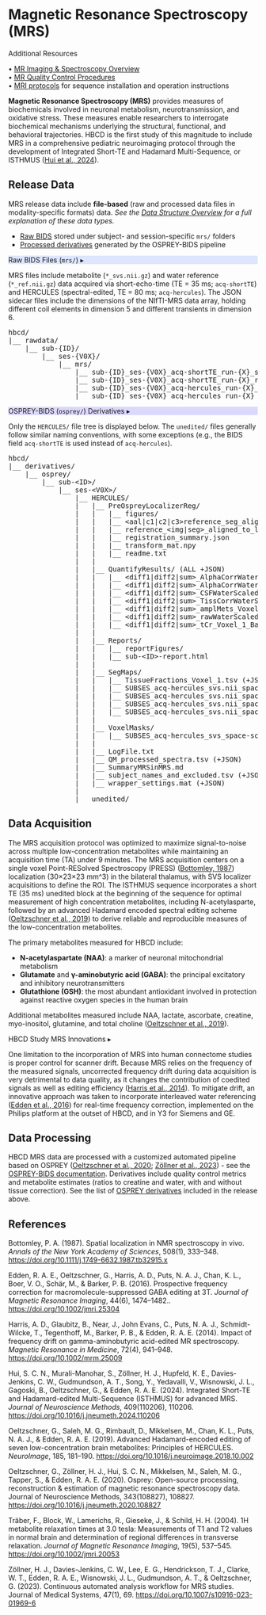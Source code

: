 # Magnetic Resonance Spectroscopy (MRS)

<div class="notification-banner static-banner">
  <span class="emoji"><i class="fa-solid fa-circle-info"></i></span>
  <span class="text">
    Additional Resources
  </span>
</div>
<div class="notification-static-content">
<p> 
• <a href="..">MR Imaging & Spectroscopy Overview</a><br>
• <a href="../qc">MR Quality Control Procedures</a><br>
• <a href="../protocols">MRI protocols</a> for sequence installation and operation instructions
</p>
</div>
<p></p>

**Magnetic Resonance Spectroscopy (MRS)** provides measures of biochemicals involved in neuronal metabolism, neurotransmission, and oxidative stress. These measures enable researchers to interrogate biochemical mechanisms underlying the structural, functional, and behavioral trajectories. HBCD is the first study of this magnitude to include MRS in a comprehensive pediatric neuroimaging protocol through the development of Integrated Short-TE and Hadamard Multi-Sequence, or ISTHMUS ([Hui et al., 2024](https://doi.org/10.1016/j.jneumeth.2024.110206)).

## Release Data

MRS release data include **file-based** (raw and processed data files in modality-specific formats) data.
<i>See the <a href="../../../datacuration/overview" target="_blank">Data Structure Overview</a> for a full explanation of these data types.</i>

 - <i class="fa fa-hammer"></i> <a href="../../../datacuration/file-based-data/#raw-bids" target="_blank">Raw BIDS</a> stored under subject- and session-specific <code>mrs/</code> folders      
 - <i class="fas fa-cog"></i> <a href="../../../datacuration/file-based-data/#processed-derivatives" target="_blank">Processed derivatives</a> generated by the OSPREY-BIDS pipeline 

<div id="rawbids" class="table-banner" onclick="toggleCollapse(this)" style="background-color: #dde6fe;">
  <span class="emoji"><i class="fa fa-folder-tree"></i></span>
  <span class="text-with-link">
<span class="text">Raw BIDS Files (<code>mrs/</code>)</span>
  <a class="anchor-link" href="#rawbids" title="Copy link">
  <i class="fa-solid fa-link"></i>
  </a>
  </span>
  <span class="arrow">▸</span>
</div>
<div class="table-collapsible-content">
<p>MRS files include metabolite (<code>*_svs.nii.gz</code>) and water reference (<code>*_ref.nii.gz</code>) data acquired via short-echo-time (TE = 35 ms; <code>acq-shortTE</code>) and HERCULES (spectral-edited, TE = 80 ms; <code>acq-hercules</code>). The JSON sidecar files include the dimensions of the NIfTI-MRS data array, holding different coil elements in dimension 5 and different transients in dimension 6.</p>
<pre class="folder-tree">
hbcd/
|__ rawdata/ 
    |__ sub-<span class="label">{ID}</span>/
        |__ ses-<span class="label">{V0X}</span>/
            |__ mrs/
                |__ sub-<span class="label">{ID}</span>_ses-<span class="label">{V0X}</span>_acq-shortTE_run-<span class="label">{X}</span>_svs.nii.gz <span class="hashtag">(+JSON)</span>
                |__ sub-<span class="label">{ID}</span>_ses-<span class="label">{V0X}</span>_acq-shortTE_run-<span class="label">{X}</span>_ref.nii.gz <span class="hashtag">(+JSON)</span>
                |__ sub-<span class="label">{ID}</span>_ses-<span class="label">{V0X}</span>_acq-hercules_run-<span class="label">{X}</span>_svs.nii.gz <span class="hashtag">(+JSON)</span>
                |__ sub-<span class="label">{ID}</span>_ses-<span class="label">{V0X}</span>_acq-hercules_run-<span class="label">{X}</span>_ref.nii.gz <span class="hashtag">(+JSON)</span>
</pre>
</div>

<div id="derivatives" class="table-banner" onclick="toggleCollapse(this)" style="background-color: #dcd8fb;">
  <span class="emoji"><i class="fa fa-folder-tree"></i></span>
  <span class="text-with-link">
<span class="text">OSPREY-BIDS (<code>osprey/</code>) Derivatives</span>
  <a class="anchor-link" href="#derivatives" title="Copy link">
  <i class="fa-solid fa-link"></i>
  </a>
  </span>
  <span class="arrow">▸</span>
</div>
<div class="table-collapsible-content">
<p>Only the <code>HERCULES/</code> file tree is displayed below. The <code>unedited/</code> files generally follow similar naming conventions, with some exceptions (e.g., the BIDS field <code>acq-shortTE</code> is used instead of <code>acq-hercules</code>).</p>
<pre class="folder-tree">
hbcd/
|__ derivatives/ 
    |__ osprey/
        |__ sub-<span class="label">&lt;ID&gt;</span>/
            |__ ses-<span class="label">&lt;V0X&gt;</span>/
                |__ HERCULES/
                |   |__ PreOspreyLocalizerReg/
                |   |   |__ figures/
                |   |   |__ <span class="placeholder">&lt;aal|c1|c2|c3&gt;</span>reference_seg_aligned_to_localizer.nii.gz
                |   |   |__ reference_<span class="placeholder">&lt;img|seg&gt;</span>_aligned_to_localizer.nii.gz
                |   |   |__ registration_summary.json
                |   |   |__ transform_mat.npy
                |   |   |__ readme.txt
                |   |
                |   |__ QuantifyResults/ <span class="hashtag">(ALL +JSON)</span>
                |   |   |__ <span class="placeholder">&lt;diff1|diff2|sum&gt;</span>_AlphaCorrWaterScaledGroupNormed_Voxel_1_Basis_1.tsv
                |   |   |__ <span class="placeholder">&lt;diff1|diff2|sum&gt;</span>_AlphaCorrWaterScaled_Voxel_1_Basis_1.tsv
                |   |   |__ <span class="placeholder">&lt;diff1|diff2|sum&gt;</span>_CSFWaterScaled_Voxel_1_Basis_1.tsv 
                |   |   |__ <span class="placeholder">&lt;diff1|diff2|sum&gt;</span>_TissCorrWaterScaled_Voxel_1_Basis_1.tsv
                |   |   |__ <span class="placeholder">&lt;diff1|diff2|sum&gt;</span>_amplMets_Voxel_1_Basis_1.tsv
                |   |   |__ <span class="placeholder">&lt;diff1|diff2|sum&gt;</span>_rawWaterScaled_Voxel_1_Basis_1.tsv
                |   |   |__ <span class="placeholder">&lt;diff1|diff2|sum&gt;</span>_tCr_Voxel_1_Basis_1.tsv
                |   |
                |   |__ Reports/
                |   |   |__ reportFigures/
                |   |   |__ sub-<span class="label">&lt;ID&gt;</span>-report.html
                |   |
                |   |__ SegMaps/
                |   |   |__ TissueFractions_Voxel_1.tsv <span class="hashtag">(+JSON)</span>
                |   |   |__ <span class="subses">SUBSES</span>_acq-hercules_svs.nii_space-scanner_Voxel-1_label-CSF.nii.gz
                |   |   |__ <span class="subses">SUBSES</span>_acq-hercules_svs.nii_space-scanner_Voxel-1_label-GM.nii.gz
                |   |   |__ <span class="subses">SUBSES</span>_acq-hercules_svs.nii_space-scanner_Voxel-1_label-Tha.nii.gz
                |   |   |__ <span class="subses">SUBSES</span>_acq-hercules_svs.nii_space-scanner_Voxel-1_label-WM.nii.gz
                |   |
                |   |__ VoxelMasks/
                |   |   |__ <span class="subses">SUBSES</span>_acq-hercules_svs_space-scanner_mask.nii.gz
                |   |
                |   |__ LogFile.txt
                |   |__ QM_processed_spectra.tsv <span class="hashtag">(+JSON)</span>
                |   |__ SummaryMRSinMRS.md
                |   |__ subject_names_and_excluded.tsv <span class="hashtag">(+JSON)</span>
                |   |__ wrapper_settings.mat <span class="hashtag">(+JSON)</span>
                |
                |__ unedited/
</pre>
</div>

## Data Acquisition

The MRS acquisition protocol was optimized to maximize signal-to-noise across multiple low-concentration metabolites while maintaining an acquisition time (TA) under 9 minutes. The MRS acquisition centers on a single voxel Point-RESolved Spectroscopy (PRESS) ([Bottomley, 1987](https://doi.org/10.1111/j.1749-6632.1987.tb32915.x)) localization (30×23×23 mm^3) in the bilateral thalamus, with SVS localizer acquisitions to define the ROI. The ISTHMUS sequence incorporates a short TE (35 ms) unedited block at the beginning of the sequence for optimal measurement of high concentration metabolites, including N-acetylasparte, followed by an advanced Hadamard encoded spectral editing scheme ([Oeltzschner et al., 2019](https://doi.org/10.1016/j.neuroimage.2018.10.002)) to derive reliable and reproducible measures of the low-concentration metabolites. 

The primary metabolites measured for HBCD include: 

- **N-acetylaspartate (NAA)**: a marker of neuronal mitochondrial metabolism
- **Glutamate** and **γ-aminobutyric acid (GABA)**: the principal excitatory and inhibitory neurotransmitters
- **Glutathione (GSH)**: the most abundant antioxidant involved in protection against reactive oxygen species in the human brain

Additional metabolites measured include NAA, lactate, ascorbate, creatine, myo-inositol, glutamine, and total choline ([Oeltzschner et al., 2019](https://doi.org/10.1016/j.neuroimage.2018.10.002)).

<div id="innovations" class="table-banner" onclick="toggleCollapse(this)">
  <span class="emoji"><i class="fa fa-rocket"></i></span>
  <span class="text-with-link">
  <span class="text">HBCD Study MRS Innovations</span>
  <a class="anchor-link" href="#innovations" title="Copy link">
  <i class="fa-solid fa-link"></i>
  </a>
  </span>
  <span class="arrow">▸</span>
</div>
<div class="collapsible-content">
<p>One limitation to the incorporation of MRS into human connectome studies is proper control for scanner drift. Because MRS relies on the frequency of the measured signals, uncorrected frequency drift during data acquisition is very detrimental to data quality, as it changes the contribution of coedited signals as well as editing efficiency (<a href="https://doi.org/10.1002/mrm.25009">Harris et al., 2014</a>). To mitigate drift, an innovative approach was taken to incorporate interleaved water referencing (<a href="https://doi.org/10.1002/jmri.25304">Edden et al., 2016</a>) for real-time frequency correction, implemented on the Philips platform at the outset of HBCD, and in Y3 for Siemens and GE.</p>
</div>

## Data Processing

HBCD MRS data are processed with a customized automated pipeline based on OSPREY ([Oeltzschner et al., 2020](https://doi.org/10.1016/j.jneumeth.2020.108827); [Zöllner et al., 2023](https://doi.org/10.1007/s10916-023-01969-6)) - see the [OSPREY-BIDS documentation](https://osprey-bids.readthedocs.io/en/latest/index.html). Derivatives include quality control metrics and metabolite estimates (ratios to creatine and water, with and without tissue correction). See the list of [OSPREY derivatives](#derivatives) included in the release above.

## References
<div class="references">
    <p>Bottomley, P. A. (1987). Spatial localization in NMR spectroscopy in vivo. <em>Annals of the New York Academy of Sciences</em>, 508(1), 333–348. <a href="https://doi.org/10.1111/j.1749-6632.1987.tb32915.x">https://doi.org/10.1111/j.1749-6632.1987.tb32915.x</a></p>
    <p>Edden, R. A. E., Oeltzschner, G., Harris, A. D., Puts, N. A. J., Chan, K. L., Boer, V. O., Schär, M., & Barker, P. B. (2016). Prospective frequency correction for macromolecule-suppressed GABA editing at 3T. <em>Journal of Magnetic Resonance Imaging</em>, 44(6), 1474–1482.. <a href="https://doi.org/10.1002/jmri.25304">https://doi.org/10.1002/jmri.25304</a></p>
    <p>Harris, A. D., Glaubitz, B., Near, J., John Evans, C., Puts, N. A. J., Schmidt-Wilcke, T., Tegenthoff, M., Barker, P. B., & Edden, R. A. E. (2014). Impact of frequency drift on gamma-aminobutyric acid-edited MR spectroscopy. <em>Magnetic Resonance in Medicine</em>, 72(4), 941–948. <a href="https://doi.org/10.1002/mrm.25009">https://doi.org/10.1002/mrm.25009</a></p>
    <p>Hui, S. C. N., Murali-Manohar, S., Zöllner, H. J., Hupfeld, K. E., Davies-Jenkins, C. W., Gudmundson, A. T., Song, Y., Yedavalli, V., Wisnowski, J. L., Gagoski, B., Oeltzschner, G., & Edden, R. A. E. (2024). Integrated Short-TE and Hadamard-edited Multi-Sequence (ISTHMUS) for advanced MRS. <em>Journal of Neuroscience Methods</em>, 409(110206), 110206. <a href="https://doi.org/10.1016/j.jneumeth.2024.110206">https://doi.org/10.1016/j.jneumeth.2024.110206</a></p>
    <p>Oeltzschner, G., Saleh, M. G., Rimbault, D., Mikkelsen, M., Chan, K. L., Puts, N. A. J., & Edden, R. A. E. (2019). Advanced Hadamard-encoded editing of seven low-concentration brain metabolites: Principles of HERCULES. <em>NeuroImage</em>, 185, 181–190. <a href="https://doi.org/10.1016/j.neuroimage.2018.10.002">https://doi.org/10.1016/j.neuroimage.2018.10.002</a></p>
    <p>Oeltzschner, G., Zöllner, H. J., Hui, S. C. N., Mikkelsen, M., Saleh, M. G., Tapper, S., & Edden, R. A. E. (2020). Osprey: Open-source processing, reconstruction & estimation of magnetic resonance spectroscopy data. Journal of Neuroscience Methods, 343(108827), 108827. <a href="https://doi.org/10.1016/j.jneumeth.2020.108827">https://doi.org/10.1016/j.jneumeth.2020.108827</a></p>
    <p>Träber, F., Block, W., Lamerichs, R., Gieseke, J., & Schild, H. H. (2004). 1H metabolite relaxation times at 3.0 tesla: Measurements of T1 and T2 values in normal brain and determination of regional differences in transverse relaxation. <em>Journal of Magnetic Resonance Imaging</em>, 19(5), 537–545. <a href="https://doi.org/10.1002/jmri.20053">https://doi.org/10.1002/jmri.20053</a></p>
    <p>Zöllner, H. J., Davies-Jenkins, C. W., Lee, E. G., Hendrickson, T. J., Clarke, W. T., Edden, R. A. E., Wisnowski, J. L., Gudmundson, A. T., & Oeltzschner, G. (2023). Continuous automated analysis workflow for MRS studies. Journal of Medical Systems, 47(1), 69. <a href="https://doi.org/10.1007/s10916-023-01969-6">https://doi.org/10.1007/s10916-023-01969-6</a></p>
</div>
<br>



 